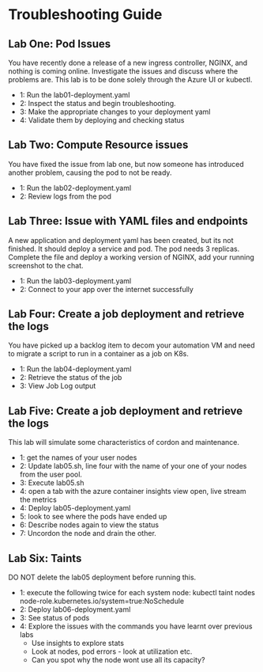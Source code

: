 # Troubleshooting Guide

## Lab One: Pod Issues

You have recently done a release of a new ingress controller, NGINX, and nothing is coming online. Investigate the issues and discuss where the problems are. This lab is to be done solely through the Azure UI or kubectl.

- 1: Run the lab01-deployment.yaml
- 2: Inspect the status and begin troubleshooting.
- 3: Make the appropriate changes to your deployment yaml
- 4: Validate them by deploying and checking status

## Lab Two: Compute Resource issues

You have fixed the issue from lab one, but now someone has introduced another problem, causing the pod to not be ready.

- 1: Run the lab02-deployment.yaml
- 2: Review logs from the pod

## Lab Three: Issue with YAML files and endpoints

A new application and deployment yaml has been created, but its not finished. It should deploy a service and pod. The pod needs 3 replicas. Complete the file and deploy a working version of NGINX, add your running screenshot to the chat. 

- 1: Run the lab03-deployment.yaml
- 2: Connect to your app over the internet successfully

## Lab Four: Create a job deployment and retrieve the logs

You have picked up a backlog item to decom your automation VM and need to migrate a script to run in a container as a job on K8s.  

- 1: Run the lab04-deployment.yaml
- 2: Retrieve the status of the job
- 3: View Job Log output

## Lab Five: Create a job deployment and retrieve the logs

This lab will simulate some characteristics of cordon and maintenance.

- 1: get the names of your user nodes 
- 2: Update lab05.sh, line four with the name of your one of your nodes from the user pool.
- 3: Execute lab05.sh
- 4: open a tab with the azure container insights view open, live stream the metrics
- 4: Deploy lab05-deployment.yaml
- 5: look to see where the pods have ended up
- 6: Describe nodes again to view the status 
- 7: Uncordon the node and drain the other.

## Lab Six: Taints

DO NOT delete the lab05 deployment before running this.

- 1: execute the following twice for each system node: kubectl taint nodes <NAME OF SYSTEM NODE> node-role.kubernetes.io/system=true:NoSchedule
- 2: Deploy lab06-deployment.yaml
- 3: See status of pods
- 4: Explore the issues with the commands you have learnt over previous labs
    - Use insights to explore stats
    - Look at nodes, pod errors - look at utilization etc.
    - Can you spot why the node wont use all its capacity?

